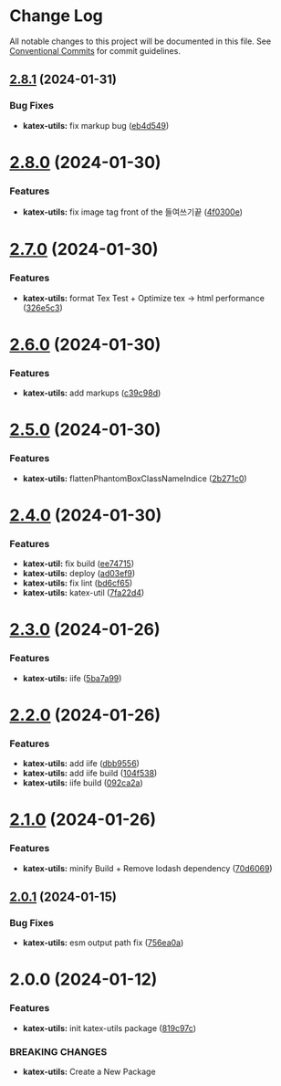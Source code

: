 # Change Log

All notable changes to this project will be documented in this file.
See [Conventional Commits](https://conventionalcommits.org) for commit guidelines.

## [2.8.1](https://github.com/weareteamturing/bombe/compare/@teamturing/katex-utils@2.8.0...@teamturing/katex-utils@2.8.1) (2024-01-31)

### Bug Fixes

- **katex-utils:** fix markup bug ([eb4d549](https://github.com/weareteamturing/bombe/commit/eb4d5491760f6812193f55bd6b1cbe85c9a1a703))

# [2.8.0](https://github.com/weareteamturing/bombe/compare/@teamturing/katex-utils@2.7.0...@teamturing/katex-utils@2.8.0) (2024-01-30)

### Features

- **katex-utils:** fix image tag front of the 들여쓰기끝 ([4f0300e](https://github.com/weareteamturing/bombe/commit/4f0300e157e85dab7974d0c94ea2fd22fd6a6f22))

# [2.7.0](https://github.com/weareteamturing/bombe/compare/@teamturing/katex-utils@2.6.0...@teamturing/katex-utils@2.7.0) (2024-01-30)

### Features

- **katex-utils:** format Tex Test + Optimize tex -> html performance ([326e5c3](https://github.com/weareteamturing/bombe/commit/326e5c34bc26d107c72bac63a2d455c08a20caf8))

# [2.6.0](https://github.com/weareteamturing/bombe/compare/@teamturing/katex-utils@2.5.0...@teamturing/katex-utils@2.6.0) (2024-01-30)

### Features

- **katex-utils:** add markups ([c39c98d](https://github.com/weareteamturing/bombe/commit/c39c98d13658f6a7acc310e96e6a4f5caf37d1c5))

# [2.5.0](https://github.com/weareteamturing/bombe/compare/@teamturing/katex-utils@2.4.0...@teamturing/katex-utils@2.5.0) (2024-01-30)

### Features

- **katex-utils:** flattenPhantomBoxClassNameIndice ([2b271c0](https://github.com/weareteamturing/bombe/commit/2b271c0956aa10744a0a3afe748dcd13fab170d5))

# [2.4.0](https://github.com/weareteamturing/bombe/compare/@teamturing/katex-utils@2.3.0...@teamturing/katex-utils@2.4.0) (2024-01-30)

### Features

- **katex-util:** fix build ([ee74715](https://github.com/weareteamturing/bombe/commit/ee747159222bd3f1e2479ed357e6e0a01dd1cd39))
- **katex-utils:** deploy ([ad03ef9](https://github.com/weareteamturing/bombe/commit/ad03ef9da4f4b250638b96ee4896d8350cdd7874))
- **katex-utils:** fix lint ([bd6cf65](https://github.com/weareteamturing/bombe/commit/bd6cf65b12af34ed38d0b1d98cc5fe377f0ee3ec))
- **katex-utils:** katex-util ([7fa22d4](https://github.com/weareteamturing/bombe/commit/7fa22d491d02ec26eaf206df2c210c622044dd34))

# [2.3.0](https://github.com/weareteamturing/bombe/compare/@teamturing/katex-utils@2.2.0...@teamturing/katex-utils@2.3.0) (2024-01-26)

### Features

- **katex-utils:** iife ([5ba7a99](https://github.com/weareteamturing/bombe/commit/5ba7a9947dc531e55657b4ccfe71132d96f95b58))

# [2.2.0](https://github.com/weareteamturing/bombe/compare/@teamturing/katex-utils@2.1.0...@teamturing/katex-utils@2.2.0) (2024-01-26)

### Features

- **katex-utils:** add iife ([dbb9556](https://github.com/weareteamturing/bombe/commit/dbb95563f7edc141943ddc23c80cf3bebcc26e38))
- **katex-utils:** add iife build ([104f538](https://github.com/weareteamturing/bombe/commit/104f5380abf658c8072152f25b9ed132327f86ca))
- **katex-utils:** iife build ([092ca2a](https://github.com/weareteamturing/bombe/commit/092ca2a7eb6427826da732b56b33d5f5a428eabc))

# [2.1.0](https://github.com/weareteamturing/bombe/compare/@teamturing/katex-utils@2.0.1...@teamturing/katex-utils@2.1.0) (2024-01-26)

### Features

- **katex-utils:** minify Build + Remove lodash dependency ([70d6069](https://github.com/weareteamturing/bombe/commit/70d6069b6572d4bfdf88aa36ef8b49f13032dc4a))

## [2.0.1](https://github.com/weareteamturing/bombe/compare/@teamturing/katex-utils@2.0.0...@teamturing/katex-utils@2.0.1) (2024-01-15)

### Bug Fixes

- **katex-utils:** esm output path fix ([756ea0a](https://github.com/weareteamturing/bombe/commit/756ea0ab6f25fbe5823ba145fe4da6ac97d946f2))

# 2.0.0 (2024-01-12)

### Features

- **katex-utils:** init katex-utils package ([819c97c](https://github.com/weareteamturing/bombe/commit/819c97c8478404743c42c8571168e9b042d98506))

### BREAKING CHANGES

- **katex-utils:** Create a New Package
